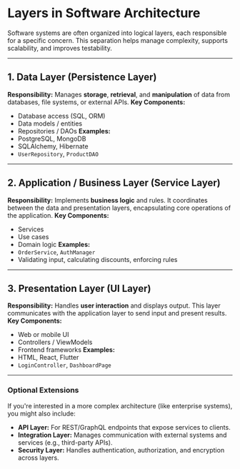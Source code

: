 # Layers in Software Architecture

Software systems are often organized into logical layers, each responsible for a specific concern. This separation helps manage complexity, supports scalability, and improves testability.

---

## 1. Data Layer (Persistence Layer)

**Responsibility:**
Manages **storage**, **retrieval**, and **manipulation** of data from databases, file systems, or external APIs.
**Key Components:**

* Database access (SQL, ORM)
* Data models / entities
* Repositories / DAOs
  **Examples:**
* PostgreSQL, MongoDB
* SQLAlchemy, Hibernate
* `UserRepository`, `ProductDAO`

---

## 2. Application / Business Layer (Service Layer)

**Responsibility:**
Implements **business logic** and rules. It coordinates between the data and presentation layers, encapsulating core operations of the application.
**Key Components:**

* Services
* Use cases
* Domain logic
  **Examples:**
* `OrderService`, `AuthManager`
* Validating input, calculating discounts, enforcing rules

---

## 3. Presentation Layer (UI Layer)

**Responsibility:**
Handles **user interaction** and displays output. This layer communicates with the application layer to send input and present results.
**Key Components:**

* Web or mobile UI
* Controllers / ViewModels
* Frontend frameworks
  **Examples:**
* HTML, React, Flutter
* `LoginController`, `DashboardPage`

---

### Optional Extensions

If you're interested in a more complex architecture (like enterprise systems), you might also include:

* **API Layer:** For REST/GraphQL endpoints that expose services to clients.
* **Integration Layer:** Manages communication with external systems and services (e.g., third-party APIs).
* **Security Layer:** Handles authentication, authorization, and encryption across layers.